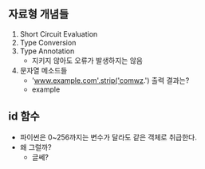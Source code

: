 
## 자료형 개념들
1. Short Circuit Evaluation
2. Type Conversion
3. Type Annotation
	- 지키지 않아도 오류가 발생하지는 않음
4. 문자열 메소드들
	- 'www.example.com'.strip('comwz.') 출력 결과는?
	- example

## id 함수
- 파이썬은 0~256까지는 변수가 달라도 같은 객체로 취급한다.
- 왜 그럴까?
	- 글쎄? 